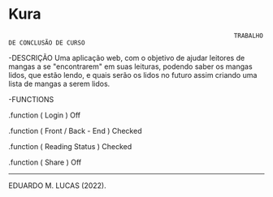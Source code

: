 # Kura
                                                                  TRABALHO DE CONCLUSÃO DE CURSO

-DESCRIÇÃO
Uma aplicação web, com o objetivo de ajudar leitores de mangas a se "encontrarem" em suas leituras,
podendo saber os mangas lidos, que estão lendo, e quais serão os lidos no futuro assim criando uma
lista de mangas a serem lidos.


-FUNCTIONS

.function ( Login ) Off

.function ( Front / Back - End ) Checked

.function ( Reading Status ) Checked

.function ( Share ) Off

_________________________________________________________________________________________________________________________________________________________________________
EDUARDO M. LUCAS (2022).
